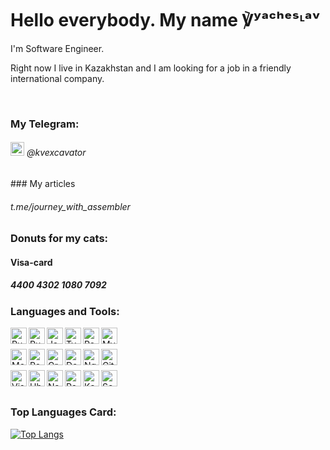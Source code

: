 <h1> Hello everybody. My name ℣ʸᵃᶜʰᵉˢᶫᵃᵛ </h1>
<p>I'm Software Engineer.</p>
<p>Right now I live in Kazakhstan and I am looking for a job in a  friendly international company.</p>
<br />

### My Telegram: 
<h6><img src="https://cdn.svgporn.com/logos/telegram.svg" width="22px" /> @kvexcavator</h6>
### My articles
<h6>t.me/journey_with_assembler</h6>

### Donuts for my cats:
<h4>Visa-card</h4>
<h5>4400 4302 1080 7092</h4>

### Languages and Tools:

[<img align="left" alt="Ruby" width="26px" src="https://cdn.svgporn.com/logos/ruby.svg" />](https://www.ruby-lang.org/en/)
[<img align="left" alt="Ruby on Rails" width="26px" src="https://cdn.svgporn.com/logos/rails.svg" />](https://rubyonrails.org/)
[<img align="left" alt="JavaScript" width="26px" src="https://cdn.svgporn.com/logos/javascript.svg" />](https://developer.mozilla.org/en-US/docs/Web/JavaScript)
[<img align="left" alt="TypeScript" width="26px" src="https://cdn.svgporn.com/logos/typescript-icon.svg" />](https://www.typescriptlang.org/)
[<img align="left" alt="React" width="26px" src="https://cdn.svgporn.com/logos/react.svg" />](https://reactjs.org/)
[<img align="left" alt="MySQL" width="26px" src="https://cdn.svgporn.com/logos/mysql.svg" />](https://dev.mysql.com/)
<br/>
<br/>
[<img align="left" alt="MongoDB" width="26px" src="https://cdn.svgporn.com/logos/mongodb-icon.svg" />](https://www.mongodb.com/)
[<img align="left" alt="PostgeSQL" width="26px" src="https://cdn.svgporn.com/logos/postgresql.svg" />](https://www.postgresql.org/)
[<img align="left" alt="GraphQL" width="26px" src="https://cdn.svgporn.com/logos/graphql.svg" />](https://graphql.org/)
[<img align="left" alt="Docker" width="26px" src="https://cdn.svgporn.com/logos/docker-icon.svg" />](https://www.docker.com/)
[<img align="left" alt="Nginx" width="26px" src="https://cdn.svgporn.com/logos/nginx.svg" />](https://www.f5.com/go/product/welcome-to-nginx)
[<img align="left" alt="Git" width="26px" src="https://cdn.svgporn.com/logos/git-icon.svg" />](https://git-scm.com/)
<br/>
<br/>
[<img align="left" alt="Visual Studio Code" width="26px" src="https://cdn.svgporn.com/logos/visual-studio-code.svg" />](https://code.visualstudio.com/)
[<img align="left" alt="Ubuntu" width="26px" src="https://cdn.svgporn.com/logos/ubuntu.svg" />](https://ubuntu.com/)
[<img align="left" alt="Nats" width="26px" src="https://cdn.svgporn.com/logos/nats-icon.svg" />](https://nats.io/)
[<img align="left" alt="RabbitMQ" width="26px" src="https://cdn.svgporn.com/logos/rabbitmq-icon.svg" />](https://www.rabbitmq.com/)
[<img align="left" alt="Kafka" width="26px" src="https://cdn.svgporn.com/logos/kafka.svg" />](https://kafka.apache.org/)
[<img align="left" alt="Scala" width="26px" src="https://cdn.svgporn.com/logos/scala.svg" />](https://www.scala-lang.org/)
<br/>
<br/>

### Top Languages Card:

[![Top Langs](https://github-readme-stats.vercel.app/api/top-langs/?username=KVexcavator&layout=compact)](https://github.com/anuraghazra/github-readme-stats)
